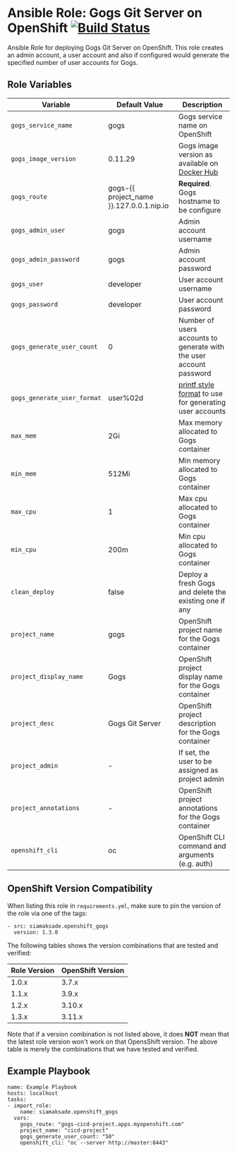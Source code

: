 Ansible Role: Gogs Git Server on OpenShift
[![Build Status](https://travis-ci.org/siamaksade/ansible-openshift-gogs.svg?branch=master)](https://travis-ci.org/siamaksade/ansible-openshift-gogs)
=========

Ansible Role for deploying Gogs Git Server on OpenShift. This role creates an admin 
account, a user account and also if configured would generate the specified number of user 
accounts for Gogs.


Role Variables
------------

| Variable                  | Default Value   | Description   |
|---------------------------|-----------------|---------------|
|`gogs_service_name`        | gogs            | Gogs service name on OpenShift  |
|`gogs_image_version`       | 0.11.29         | Gogs image version as available on [Docker Hub](https://hub.docker.com/r/openshiftdemos/gogs/tags/) |
|`gogs_route`               | gogs-{{ project_name }}.127.0.0.1.nip.io | **Required**. Gogs hostname to be configure |
|`gogs_admin_user`          | gogs            | Admin account username |
|`gogs_admin_password`      | gogs            | Admin account password |
|`gogs_user`                | developer       | User account username |
|`gogs_password`            | developer       | User account password |
|`gogs_generate_user_count` | 0               | Number of users accounts to generate with the user account password |
|`gogs_generate_user_format`| user%02d        | [printf style format](https://en.wikipedia.org/wiki/Printf_format_string) to use for generating user accounts |
|`max_mem`                  | 2Gi             | Max memory allocated to Gogs container |
|`min_mem`                  | 512Mi           | Min memory allocated to Gogs container |
|`max_cpu`                  | 1               | Max cpu allocated to Gogs container |
|`min_cpu`                  | 200m            | Min cpu allocated to Gogs container |
|`clean_deploy`             | false           | Deploy a fresh Gogs and delete the existing one if any |
|`project_name`             | gogs            | OpenShift project name for the Gogs container  |
|`project_display_name`     | Gogs            | OpenShift project display name for the Gogs container  |
|`project_desc`             | Gogs Git Server | OpenShift project description for the Gogs container |
|`project_admin`            | -               | If set, the user to be assigned as project admin |
|`project_annotations`      | -               | OpenShift project annotations for the Gogs container |
|`openshift_cli`            | oc              | OpenShift CLI command and arguments (e.g. auth)       | 

OpenShift Version Compatibility
------------
When listing this role in `requirements.yml`, make sure to pin the version of the role via one of the tags:

```
- src: siamaksade.openshift_gogs
  version: 1.3.0
```  

The following tables shows the version combinations that are tested and verified:

| Role Version      | OpenShift Version |
|-------------------|-------------------|
| 1.0.x   | 3.7.x   |
| 1.1.x   | 3.9.x   |
| 1.2.x   | 3.10.x  |
| 1.3.x   | 3.11.x  |

Note that if a version combination is not listed above, it does **NOT** mean that the latest role version 
won't work on that OpensShift version. The above table is merely the combinations that we have tested and verified.


Example Playbook
------------

```
name: Example Playbook
hosts: localhost
tasks:
- import_role:
    name: siamaksade.openshift_gogs
  vars:
    gogs_route: "gogs-cicd-project.apps.myopenshift.com"
    project_name: "cicd-project"
    gogs_generate_user_count: "50"
    openshift_cli: "oc --server http://master:8443"
```
